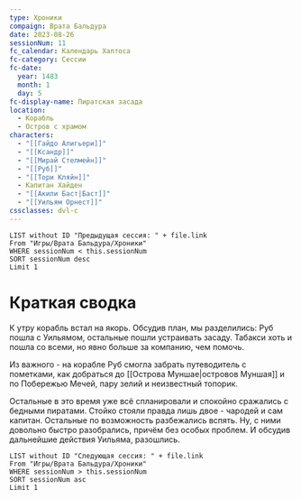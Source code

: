```yaml
---
type: Хроники
compaign: Врата Бальдура
date: 2023-08-26
sessionNum: 11
fc_calendar: Календарь Хаптоса
fc-category: Сессии
fc-date:
  year: 1483
  month: 1
  day: 5
fc-display-name: Пиратская засада
location:
  - Корабль
  - Остров с храмом
characters:
  - "[[Гайдо Алигьери]]"
  - "[[Ксандр]]"
  - "[[Мирай Стелмейн]]"
  - "[[Руб]]"
  - "[[Тори Кляйн]]"
  - Капитан Хайден
  - "[[Акили Баст|Баст]]"
  - "[[Уильям Орнест]]"
cssclasses: dvl-c
---
```


```dataview
LIST without ID "Предыдущая сессия: " + file.link
From "Игры/Врата Бальдура/Хроники" 
WHERE sessionNum < this.sessionNum
SORT sessionNum desc
Limit 1
```


# Краткая сводка

К утру корабль встал на якорь. Обсудив план, мы разделились: Руб пошла с Уильямом, остальные пошли устраивать засаду. Табакси хоть и пошла со всеми, но явно больше за компанию, чем помочь.

Из важного - на корабле Руб смогла забрать путеводитель с пометками, как добраться до [[Острова Муншае|островов Муншая]] и по Побережью Мечей, пару зелий и неизвестный топорик.

Остальные в это время уже всё спланировали и спокойно сражались с бедными пиратами. Стойко стояли правда лишь двое - чародей и сам капитан. Остальные по возможность разбежались вспять. Ну, с ними довольно быстро разобрались, причём без особых проблем. И обсудив дальнейшие действия Уильяма, разошлись.


```dataview
LIST without ID "Следующая сессия: " + file.link
From "Игры/Врата Бальдура/Хроники" 
WHERE sessionNum > this.sessionNum
SORT sessionNum asc
Limit 1
```